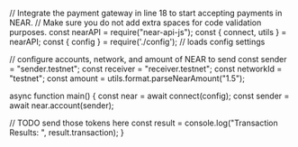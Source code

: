 // Integrate the payment gateway in line 18 to start accepting payments in NEAR.
// Make sure you do not add extra spaces for code validation purposes.
const nearAPI = require("near-api-js");
const { connect, utils } = nearAPI;
const { config } = require('./config'); // loads config settings

// configure accounts, network, and amount of NEAR to send
const sender = "sender.testnet";
const receiver = "receiver.testnet";
const networkId = "testnet";
const amount = utils.format.parseNearAmount("1.5");

async function main() {
  const near = await connect(config);
  const sender = await near.account(sender);

  // TODO send those tokens here
  const result =
  console.log("Transaction Results: ", result.transaction);
}

